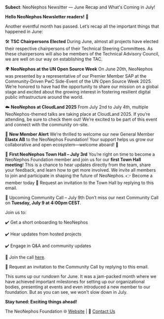 **Subect**: NeoNephos Newsltter — June Recap and What's Coming in July!

**Hello NeoNephos Newsletter readers!** 👋

Another eventful month has passed. Let’s recap all the important things that happened in June:
 
🛠️ **TSC Chairpersons Elected**
During June, almost all projects have elected their respective chairpersons of their Technical Steering Committees. As these chairpersons will also be members of the Technical Advisory Council, we are well on our way on establishing the TAC.
 
🌍 **NeoNephos at the UN Open Source Week**
On June 20th, NeoNephos was presented by a representative of our Premier Member SAP at the Community-Driven PwC Side-Event of the UN Open Source Week 2025. We’re honored to have had the opportunity to share our mission on a global stage and excited about the growing interest in fostering resilient digital public infrastructure around the world.
 
☁️ **NeoNephos at CloudLand 2025**
From July 2nd to July 4th, multiple NeoNephos-themed talks are taking place at CloudLand 2025. If you’re attending, be sure to check them out! We’re excited to be part of this event and connect with the community on-site.
 
🎉 **New Member Alert**
We’re thrilled to welcome our new General Member **Elastx AB** to the NeoNephos Foundation! Your support helps us grow our collaborative and open ecosystem—welcome aboard! 🙌
 
📣 **First NeoNephos Town Hall – July 3rd**
You’re right on time to become a NeoNephos Foundation member and join us for our **first Town Hall meeting**!
This is a chance to hear updates directly from the team, share your feedback, and learn how to get more involved.
We invite all members to join and participate in shaping the future of NeoNephos.
👉 Become a member today
📩 Request an invitation to the Town Hall by replying to this email.
 
📅 Upcoming Community Call – July 9th
Don’t miss our next Community Call on **Tuesday, July 9 at 4:00pm CEST**.

Join us to:

✔️ Get a short onboarding to NeoNephos

✔️ Hear updates from hosted projects

✔️ Engage in Q&A and community updates


🔗 Join the call [here](https://zoom-lfx.platform.linuxfoundation.org/meeting/94021431419?password=712c6764-326c-4ed0-9f83-c497fae5c278&__hstc=81619592.b399ecdf5f859a9f55ff3dc8bf8218d5.1748238689615.1751614156315.1751623922085.100&__hssc=81619592.16.1751623922085&__hsfp=1765797706).


📩 Request an invitation to the Community Call by replying to this email.
 
This sums up our rundown for June. It was a jam-packed month where we have achieved important milestones for setting up our organizational bodies, presenting at events and even introduced a new member to our foundation. But as you can see, we won't slow down in July.
 
**Stay tuned: Exciting things ahead!**

The NeoNephos Foundation
🌐 [Website](https://neonephos.org) | 📧 [Contact Us](https://neonephos.org/contact)
